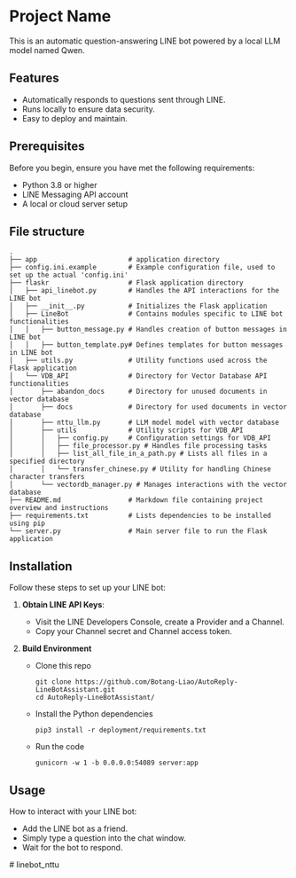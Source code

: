 # Project Name

This is an automatic question-answering LINE bot powered by a local LLM model named Qwen.

## Features

- Automatically responds to questions sent through LINE.
- Runs locally to ensure data security.
- Easy to deploy and maintain.

## Prerequisites
Before you begin, ensure you have met the following requirements:

- Python 3.8 or higher
- LINE Messaging API account
- A local or cloud server setup
## File structure
```
.
├── app                       # application directory
├── config.ini.example        # Example configuration file, used to set up the actual 'config.ini'
├── flaskr                    # Flask application directory
│   ├── api_linebot.py        # Handles the API interactions for the LINE bot
│   ├── __init__.py           # Initializes the Flask application
│   ├── LineBot               # Contains modules specific to LINE bot functionalities
│   │   ├── button_message.py # Handles creation of button messages in LINE bot
│   │   ├── button_template.py# Defines templates for button messages in LINE bot
│   ├── utils.py              # Utility functions used across the Flask application
│   └── VDB_API               # Directory for Vector Database API functionalities
│       ├── abandon_docs      # Directory for unused documents in vector database
│       ├── docs              # Directory for used documents in vector database
│       ├── nttu_llm.py       # LLM model model with vector database
│       ├── utils             # Utility scripts for VDB_API
│       │   ├── config.py     # Configuration settings for VDB_API
│       │   ├── file_processor.py # Handles file processing tasks
│       │   ├── list_all_file_in_a_path.py # Lists all files in a specified directory
│       │   └── transfer_chinese.py # Utility for handling Chinese character transfers
│       └── vectordb_manager.py # Manages interactions with the vector database
├── README.md                 # Markdown file containing project overview and instructions
├── requirements.txt          # Lists dependencies to be installed using pip
└── server.py                 # Main server file to run the Flask application

```
## Installation

Follow these steps to set up your LINE bot:

1. **Obtain LINE API Keys**:
   - Visit the LINE Developers Console, create a Provider and a Channel.
   - Copy your Channel secret and Channel access token.

2. **Build Environment**

    - Clone this repo
        ```
        git clone https://github.com/Botang-Liao/AutoReply-LineBotAssistant.git
        cd AutoReply-LineBotAssistant/
        ```
    - Install the Python dependencies
        ```
        pip3 install -r deployment/requirements.txt
        ```
    - Run the code
        ```
        gunicorn -w 1 -b 0.0.0.0:54089 server:app    
        ```

## Usage

How to interact with your LINE bot:

- Add the LINE bot as a friend.
- Simply type a question into the chat window.
- Wait for the bot to respond.


#   l i n e b o t _ n t t u  
 